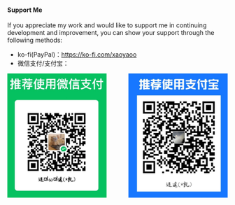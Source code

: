 #### Support Me

If you appreciate my work and would like to support me in continuing development and improvement, you can show your
support through the following methods:

- ko-fi(PayPal)：https://ko-fi.com/xaoyaoo
- 微信支付/支付宝：
<div>
  <img width="45%" src="./assets/img/wx_pay.png"/>
  <img align="right" width="45%" src="./assets/img/alipay.png"/>
</div>
